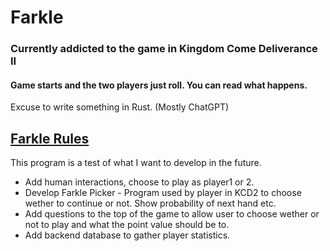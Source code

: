# Farkle

### Currently addicted to the game in Kingdom Come Deliverance II

#### Game starts and the two players just roll. You can read what happens. 

Excuse to write something in Rust. (Mostly ChatGPT)



## [Farkle Rules](https://www.officialgamerules.org/board-games/farkle)


This program is a test of what I want to develop in the future. 
- Add human interactions, choose to play as player1 or 2.
- Develop Farkle Picker - Program used by player in KCD2 to choose wether to continue or not. Show probability of next hand etc.
- Add questions to the top of the game to allow user to choose wether or not to play and what the point value should be to. 
- Add backend database to gather player statistics. 
